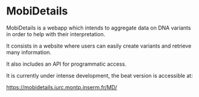 # MobiDetails
MobiDetails is a webapp which intends to aggregate data on DNA variants in order to help with their interpretation.

It consists in a website where users can easily create variants and retrieve many information.

It also includes an API for programmatic access.

It is currently under intense development, the beat version is accessible at:

https://mobidetails.iurc.montp.inserm.fr/MD/
